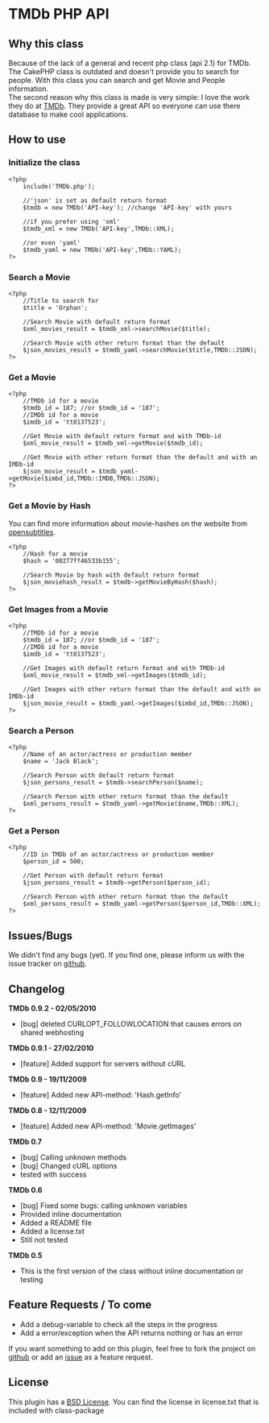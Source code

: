 # TMDb PHP API #

## Why this class ##

Because of the lack of a general and recent php class (api 2.1) for TMDb. The CakePHP class is outdated and doesn't provide you to search for people. With this class you can search and get Movie and People information.  
The second reason why this class is made is very simple: I love the work they do at [TMDb](http://themoviedb.org). They provide a great API so everyone can use there database to make cool applications.

## How to use ##

### Initialize the class ###

    <?php
	    include('TMDb.php');
	    
	    //'json' is set as default return format
	    $tmdb = new TMDb('API-key'); //change 'API-key' with yours
	    
	    //if you prefer using 'xml'
	    $tmdb_xml = new TMDb('API-key',TMDb::XML);
	    
	    //or even 'yaml'
	    $tmdb_yaml = new TMDb('API-key',TMDb::YAML);
	?>

### Search a Movie ###

    <?php
		//Title to search for
		$title = 'Orphan';
		
		//Search Movie with default return format
		$xml_movies_result = $tmdb_xml->searchMovie($title);
		
		//Search Movie with other return format than the default
		$json_movies_result = $tmdb_yaml->searchMovie($title,TMDb::JSON);
    ?>

### Get a Movie ###

    <?php
	    //TMDb id for a movie
		$tmdb_id = 187; //or $tmdb_id = '187';
		//IMDb id for a movie
		$imdb_id = 'tt0137523';
		
		//Get Movie with default return format and with TMDb-id
		$xml_movie_result = $tmdb_xml->getMovie($tmdb_id);
		
		//Get Movie with other return format than the default and with an IMDb-id
		$json_movie_result = $tmdb_yaml->getMovie($imbd_id,TMDb::IMDB,TMDb::JSON);
    ?>

### Get a Movie by Hash ###

You can find more information about movie-hashes on the website from [opensubtitles](http://trac.opensubtitles.org/projects/opensubtitles/wiki/HashSourceCodes).

    <?php
	    //Hash for a movie
		$hash = '00277ff46533b155';
	
      	//Search Movie by hash with default return format
      	$json_moviehash_result = $tmdb->getMovieByHash($hash);
    ?>

### Get Images from a Movie ###

    <?php
	    //TMDb id for a movie
		$tmdb_id = 187; //or $tmdb_id = '187';
		//IMDb id for a movie
		$imdb_id = 'tt0137523';
		
		//Get Images with default return format and with TMDb-id
		$xml_movie_result = $tmdb_xml->getImages($tmdb_id);
		
		//Get Images with other return format than the default and with an IMDb-id
		$json_movie_result = $tmdb_yaml->getImages($imbd_id,TMDb::JSON);
    ?>

### Search a Person ###

	<?php
		//Name of an actor/actress or production member
		$name = 'Jack Black';
		
		//Search Person with default return format
		$json_persons_result = $tmdb->searchPerson($name);
		
		//Search Person with other return format than the default
		$xml_persons_result = $tmdb_yaml->getMovie($name,TMDb::XML);
	?>

### Get a Person ###

	<?php
		//ID in TMDb of an actor/actress or production member
		$person_id = 500;
		
		//Get Person with default return format
		$json_persons_result = $tmdb->getPerson($person_id);
		
		//Search Person with other return format than the default
		$xml_persons_result = $tmdb_yaml->getPerson($person_id,TMDb::XML);
	?>

## Issues/Bugs ##

We didn't find any bugs (yet). If you find one, please inform us with the issue tracker on [github](http://github.com/glamorous/TMDb-PHP-API/issues).

## Changelog ##

**TMDb 0.9.2 - 02/05/2010**

- [bug] deleted CURLOPT_FOLLOWLOCATION that causes errors on shared webhosting

**TMDb 0.9.1 - 27/02/2010**

- [feature] Added support for servers without cURL

**TMDb 0.9 - 19/11/2009**

- [feature] Added new API-method: 'Hash.getInfo'

**TMDb 0.8 - 12/11/2009**

- [feature] Added new API-method: 'Movie.getImages'

**TMDb 0.7**

- [bug] Calling unknown methods
- [bug] Changed cURL options
- tested with success

**TMDb 0.6**

- [bug] Fixed some bugs: calling unknown variables
- Provided inline documentation
- Added a README file
- Added a license.txt
- Still not tested
  
**TMDb 0.5**

- This is the first version of the class without inline documentation or testing   

## Feature Requests / To come ##

- Add a debug-variable to check all the steps in the progress
- Add a error/exception when the API returns nothing or has an error

If you want something to add on this plugin, feel free to fork the project on [github](http://github.com/glamorous/TMDb-PHP-API) or add an [issue](http://github.com/glamorous/TMDb-PHP-API/issues) as a feature request.

## License ##

This plugin has a [BSD License](http://www.opensource.org/licenses/bsd-license.php). You can find the license in license.txt that is included with class-package